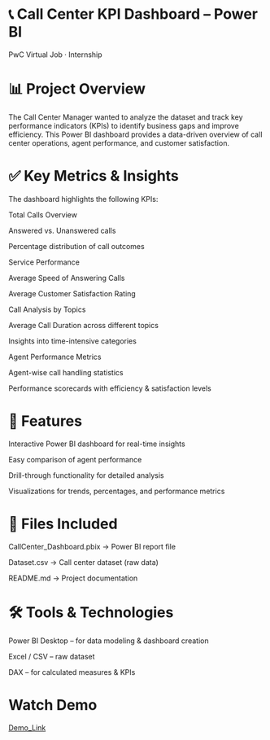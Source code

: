 # 📞 Call Center KPI Dashboard – Power BI
PwC Virtual Job · Internship
# 📊 Project Overview

The Call Center Manager wanted to analyze the dataset and track key performance indicators (KPIs) to identify business gaps and improve efficiency.
This Power BI dashboard provides a data-driven overview of call center operations, agent performance, and customer satisfaction.

# ✅ Key Metrics & Insights

The dashboard highlights the following KPIs:

Total Calls Overview

Answered vs. Unanswered calls

Percentage distribution of call outcomes

Service Performance

Average Speed of Answering Calls

Average Customer Satisfaction Rating

Call Analysis by Topics

Average Call Duration across different topics

Insights into time-intensive categories

Agent Performance Metrics

Agent-wise call handling statistics

Performance scorecards with efficiency & satisfaction levels

# 🚀 Features

Interactive Power BI dashboard for real-time insights

Easy comparison of agent performance

Drill-through functionality for detailed analysis

Visualizations for trends, percentages, and performance metrics

# 📂 Files Included

CallCenter_Dashboard.pbix → Power BI report file

Dataset.csv → Call center dataset (raw data)

README.md → Project documentation

# 🛠️ Tools & Technologies

Power BI Desktop – for data modeling & dashboard creation

Excel / CSV – raw dataset

DAX – for calculated measures & KPIs

# Watch Demo 
[Demo_Link](
https://app.powerbi.com/view?r=eyJrIjoiNmJhZjQwOTEtY2MwOC00ODRiLWFjNzgtNmIzMmJhYzc1NjFlIiwidCI6IjRkNGZiMWRjLTIxYzEtNDUwNS05OTAxLTRkMzc0YzQzYzhkMSJ9)

